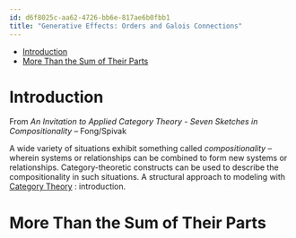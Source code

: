 ```yaml
---
id: d6f8025c-aa62-4726-bb6e-817ae6b0fbb1
title: "Generative Effects: Orders and Galois Connections"
---
```


- <a href="#introduction" id="toc-introduction">Introduction</a>
- <a href="#more-than-the-sum-of-their-parts" id="toc-more-than-the-sum-of-their-parts">More Than the Sum of Their Parts</a>

# Introduction

From *An Invitation to Applied Category Theory - Seven Sketches in Compositionality* – Fong/Spivak

A wide variety of situations exhibit something called *compositionality* – wherein systems or relationships can be combined to form new systems or relationships. Category-theoretic constructs can be used to describe the compositionality in such situations. A structural approach to modeling with [Category Theory](id:b0fcc595-856c-42ec-96ac-b3f689b07448) : introduction.

# More Than the Sum of Their Parts
